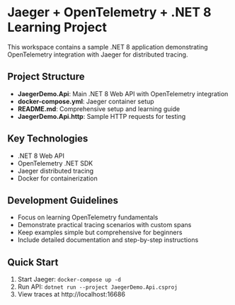# Jaeger + OpenTelemetry + .NET 8 Learning Project

This workspace contains a sample .NET 8 application demonstrating OpenTelemetry integration with Jaeger for distributed tracing.

## Project Structure
- **JaegerDemo.Api**: Main .NET 8 Web API with OpenTelemetry integration
- **docker-compose.yml**: Jaeger container setup  
- **README.md**: Comprehensive setup and learning guide
- **JaegerDemo.Api.http**: Sample HTTP requests for testing

## Key Technologies
- .NET 8 Web API
- OpenTelemetry .NET SDK
- Jaeger distributed tracing
- Docker for containerization

## Development Guidelines
- Focus on learning OpenTelemetry fundamentals
- Demonstrate practical tracing scenarios with custom spans
- Keep examples simple but comprehensive for beginners
- Include detailed documentation and step-by-step instructions

## Quick Start
1. Start Jaeger: `docker-compose up -d`
2. Run API: `dotnet run --project JaegerDemo.Api.csproj`
3. View traces at http://localhost:16686